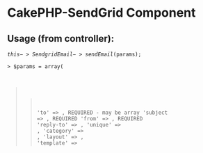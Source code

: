 # CakePHP-SendGrid Component

## Usage (from controller):

<code>$this->SendgridEmail->sendEmail($params);</code>

<code>> $params = array(
> >	'to' 			=> <recipient address>,  		REQUIRED - may be array
> >	'subject 		=> <subject>,					REQUIRED
> >	'from'			=> <sender address>,  			REQUIRED
> >	'reply-to'		=> <reply to address>,
> >	'unique'		=> <unique id for x-SMTPAPI>,
> >	'category'		=> <category for sendgrid reports>,
> >	'layout'		=> <email layout filename>,
> >	'template'		=> <template filename>,
> >	'layout-type'	=> <[text|html|both]>, 			DEFAULT = both
> >	'delivery-type'	=> <smtp>,						DEFAULT = smtp
> >	'merge-values' 	=> array(
> >	> <keys> => <values>,
> > > <keys> => <values>,..    For doing bulk messages with single call
> >	)	
> );</code>


## Installation:
Copy entire repository into <code>app/controllers/components/</code> directory

## Configuration:
Add <code>$sendgrid</code> configuration to <code>app/config/database.php</code> (as immediately below)

> var $sendgrid = array (
> > 'port'			=> '25', 
> > 'timeout'		=> '30',
> > 'host' 			=> 'smtp.sendgrid.net',
> > 'username'		=> '<your username>',
> > 'password'		=> '<your password>',
> > 'client' 		=> 'smtp_helo_hostname',
> > 'support_email'	=> 'your_administrative_address@domain.com'
> );

The support email address is used as the to-address when sending bulk emails, 
and does not receive anything, but is needed so that CakePHP does not think that
and email without a normal SMTP to: address is invalid.


## More information:

Code written and maintained by Dave Loftis.  I am happy to help when and where I can
but can't promise that I will be able to spend huge amounts of time helping you, 
but I will offer all the support I can.

## Additional features coming soon, including:
* Basic support for SendGrid's EventAPI

## Legacy Users:
Poorly planned <code>init()</code> function remains in place.  New code should use <code>sendEmail();</code>
Also, you should add the <code>support_email</code> element to the <code>$sendgrid</code> database config.